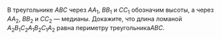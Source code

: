 В  треугольнике $ABC$ через $A{{A}_{1}}$, $B{{B}_{1}}$ и $C{{C}_{1}}$ обозначим высоты,  а  через $A{{A}_{2}}$,  $B{{B}_{2}}$ и $C{{C}_{2}}$ — медианы. Докажите,  что длина ломаной ${{A}_{2}}{{B}_{1}}{{C}_{2}}{{A}_{1}}{{B}_{2}}{{C}_{1}}{{A}_{2}}$ равна периметру треугольника$ABC$.